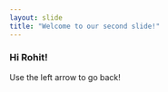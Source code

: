 ```yaml
---
layout: slide
title: "Welcome to our second slide!"
---
```

### Hi Rohit!
Use the left arrow to go back!
